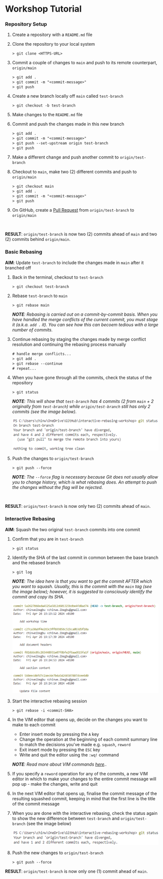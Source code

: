 # Workshop Tutorial

### Repository Setup
1. Create a repository with a `README.md` file
   
2. Clone the repository to your local system
   ```shell
   > git clone <HTTPS-URL>
   ```
   
3. Commit a couple of changes to `main` and push to its remote counterpart, `origin/main`
   ```shell
   > git add .
   > git commit -m "<commit-message>"
   > git push
   ```

4. Create a new branch locally off `main` called `test-branch`
   ```shell
   > git checkout -b test-branch
   ```

5. Make changes to the `README.md` file

6. Commit and push the changes made in this new branch
   ```shell
   > git add .
   > git commit -m "<commit-message>"
   > git push --set-upstream origin test-branch
   > git push
   ```

7. Make a different change and push another commit to `origin/test-branch`
   
8. Checkout to `main`, make two (2) different commits and push to `origin/main`
   ```shell
   > git checkout main
   > git add .
   > git commit -m "<commit-message>"
   > git push
   ```
   
9.  On GitHub, create a [Pull Request](https://github.com/chinweibegbu/interactive-rebasing-workshop/pull/1) from `origin/test-branch` to `origin/main`

<br>

**RESULT**: `origin/test-branch` is now two (2) commits ahead of `main` and two (2) commits behind `origin/main`.

### Basic Rebasing

**AIM**: Update `test-branch` to include the changes made in `main` after it branched off

1. Back in the terminal, checkout to `test-branch`
   ```shell
   > git checkout test-branch
   ```

2. Rebase `test-branch` to `main`
    ```shell
    > git rebase main
    ```

    ***NOTE**: Rebasing is carried out on a commit-by-commit basis. When you have handled the merge conflicts of the current commit, you must stage it (a.k.a. `add .` it). You can see how this can becoem tedious with a large number of commits.*

3. Continue rebasing by staging the changes made by merge conflict resolution and continuing the rebasing process manually
    ```shell
    # handle merge conflicts...
    > git add .
    > git rebase --continue
    # repeat...
    ```

4. When you have gone through all the commits, check the status of the repository
   ```shell
   > git status
   ```

   ***NOTE**: This will show that `test-branch` has 4 commits (2 from `main` + 2 originally from `test-branch`) while `origin/test-branch` still has only 2 commits (see the image below).*

   ![Successful Local Branch Rebasing](images/rebase-local-branch.png)
   
5. Push the changes to `origin/test-branch`
   ```shell
   > git push --force
   ```
   
   ***NOTE**: The `--force` flag is necessary because Git does not usually allow you to change history, which is what rebasing does. An attempt to push the changes without the flag will be rejected.*

<br>

**RESULT**: `origin/test-branch` is now only two (2) commits ahead of `main`.

### Interactive Rebasing

**AIM**: Squash the two original `test-branch` commits into one commit

1. Confirm that you are in `test-branch`
   ```shell
   > git status
   ```
   
2. Identify the SHA of the last commit in common between the base branch and the rebased branch 
   ```shell
   > git log
   ```

   ***NOTE**: The idea here is that you want to get the commit AFTER which you want to squash. Usually, this is the commit with the `main` tag (see the image below); however, it is suggested to consciously identify the commit and copy its SHA.*

   ![Git Rebase Log](images/log-before-squashing.png)
   
3. Start the interactive rebasing session 
   ```shell
   > git rebase -i <commit-SHA>
   ```

4. In the VIM editor that opens up, decide on the changes you want to make to each commit
   * Enter insert mode by pressing the `A` key
   * Change the operation at the beginning of each commit summary line to match the decisions you've made e.g. `squash`, `reword`
   * Exit insert mode by pressing the `ESC` key
   * Write and quit the editor using the `:wq!` command

    ***NOTE**: Read more about VIM commands [here](https://vim.rtorr.com/)..*

5. If you specify a `reword` operation for any of the commits, a new VIM editor in which to make your changes to the entire commit message will pop up - make the changes, write and quit
   
6. In the next VIM editor that opens up, finalise the commit message of the resulting squashed commit, keeping in mind that the first line is the title of the commit message
   
7. When you are done with the interactive rebasing, check the status again to show the new difference between `test-branch` and `origin/test-branch` (see the image below)

    ![Successful Local Branch Rebasing](images/interactive-rebase-local-branch.png)

8. Push the new changes to `origin/test-branch`
   ```shell
   > git push --force
   ```

**RESULT**: `origin/test-branch` is now only one (1) commit ahead of `main`.

